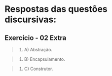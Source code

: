 # Respostas das questões discursivas:

## Exercício - 02 Extra

> 1. A) Abstração.<br>

> 1. B) Encapsulamento.<br>

> 1. C) Construtor.
